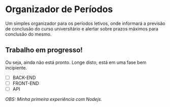 # Organizador de Períodos

Um simples organizador para os períodos letivos, onde informará a previsão de conclusão do curso universitário e alertar sobre prazos máximos para conclusão do mesmo.

## Trabalho em progresso!

Ou seja, ainda não está pronto. Longe disto, está em uma fase bem incipiente.

- [ ] BACK-END
- [ ] FRONT-END
- [ ] API

_OBS: Minha primeira experiência com Nodejs._
